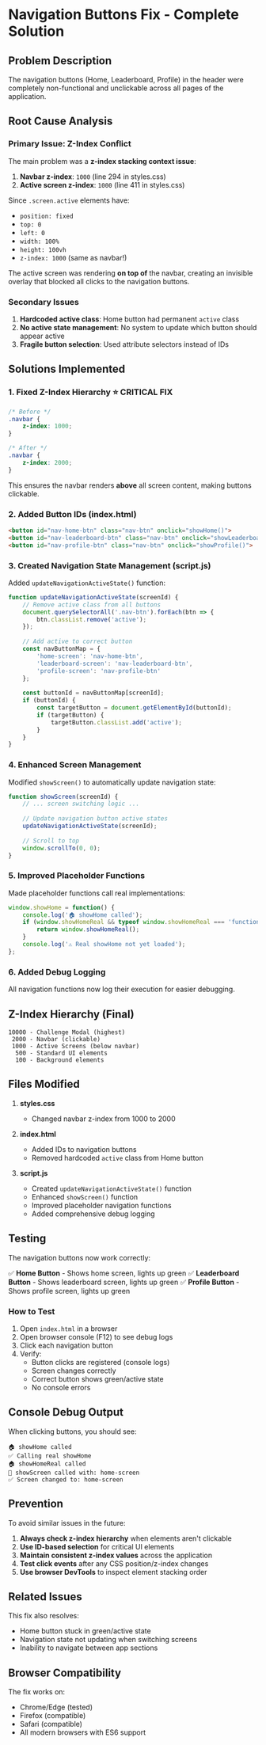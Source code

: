 # Navigation Buttons Fix - Complete Solution

## Problem Description

The navigation buttons (Home, Leaderboard, Profile) in the header were completely non-functional and unclickable across all pages of the application.

## Root Cause Analysis

### Primary Issue: Z-Index Conflict
The main problem was a **z-index stacking context issue**:

1. **Navbar z-index**: `1000` (line 294 in styles.css)
2. **Active screen z-index**: `1000` (line 411 in styles.css)

Since `.screen.active` elements have:
- `position: fixed`
- `top: 0`
- `left: 0`
- `width: 100%`
- `height: 100vh`
- `z-index: 1000` (same as navbar!)

The active screen was rendering **on top of** the navbar, creating an invisible overlay that blocked all clicks to the navigation buttons.

### Secondary Issues
1. **Hardcoded active class**: Home button had permanent `active` class
2. **No active state management**: No system to update which button should appear active
3. **Fragile button selection**: Used attribute selectors instead of IDs

## Solutions Implemented

### 1. Fixed Z-Index Hierarchy ⭐ CRITICAL FIX
```css
/* Before */
.navbar {
    z-index: 1000;
}

/* After */
.navbar {
    z-index: 2000;
}
```

This ensures the navbar renders **above** all screen content, making buttons clickable.

### 2. Added Button IDs (index.html)
```html
<button id="nav-home-btn" class="nav-btn" onclick="showHome()">
<button id="nav-leaderboard-btn" class="nav-btn" onclick="showLeaderboard()">
<button id="nav-profile-btn" class="nav-btn" onclick="showProfile()">
```

### 3. Created Navigation State Management (script.js)
Added `updateNavigationActiveState()` function:
```javascript
function updateNavigationActiveState(screenId) {
    // Remove active class from all buttons
    document.querySelectorAll('.nav-btn').forEach(btn => {
        btn.classList.remove('active');
    });
    
    // Add active to correct button
    const navButtonMap = {
        'home-screen': 'nav-home-btn',
        'leaderboard-screen': 'nav-leaderboard-btn',
        'profile-screen': 'nav-profile-btn'
    };
    
    const buttonId = navButtonMap[screenId];
    if (buttonId) {
        const targetButton = document.getElementById(buttonId);
        if (targetButton) {
            targetButton.classList.add('active');
        }
    }
}
```

### 4. Enhanced Screen Management
Modified `showScreen()` to automatically update navigation state:
```javascript
function showScreen(screenId) {
    // ... screen switching logic ...
    
    // Update navigation button active states
    updateNavigationActiveState(screenId);
    
    // Scroll to top
    window.scrollTo(0, 0);
}
```

### 5. Improved Placeholder Functions
Made placeholder functions call real implementations:
```javascript
window.showHome = function() {
    console.log('🏠 showHome called');
    if (window.showHomeReal && typeof window.showHomeReal === 'function') {
        return window.showHomeReal();
    }
    console.log('⚠️ Real showHome not yet loaded');
};
```

### 6. Added Debug Logging
All navigation functions now log their execution for easier debugging.

## Z-Index Hierarchy (Final)

```
10000 - Challenge Modal (highest)
 2000 - Navbar (clickable)
 1000 - Active Screens (below navbar)
  500 - Standard UI elements
  100 - Background elements
```

## Files Modified

1. **styles.css**
   - Changed navbar z-index from 1000 to 2000

2. **index.html**
   - Added IDs to navigation buttons
   - Removed hardcoded `active` class from Home button

3. **script.js**
   - Created `updateNavigationActiveState()` function
   - Enhanced `showScreen()` function
   - Improved placeholder navigation functions
   - Added comprehensive debug logging

## Testing

The navigation buttons now work correctly:

✅ **Home Button** - Shows home screen, lights up green
✅ **Leaderboard Button** - Shows leaderboard screen, lights up green
✅ **Profile Button** - Shows profile screen, lights up green

### How to Test
1. Open `index.html` in a browser
2. Open browser console (F12) to see debug logs
3. Click each navigation button
4. Verify:
   - Button clicks are registered (console logs)
   - Screen changes correctly
   - Correct button shows green/active state
   - No console errors

## Console Debug Output

When clicking buttons, you should see:
```
🏠 showHome called
✅ Calling real showHome
🏠 showHomeReal called
🔄 showScreen called with: home-screen
✅ Screen changed to: home-screen
```

## Prevention

To avoid similar issues in the future:

1. **Always check z-index hierarchy** when elements aren't clickable
2. **Use ID-based selection** for critical UI elements
3. **Maintain consistent z-index values** across the application
4. **Test click events** after any CSS position/z-index changes
5. **Use browser DevTools** to inspect element stacking order

## Related Issues

This fix also resolves:
- Home button stuck in green/active state
- Navigation state not updating when switching screens
- Inability to navigate between app sections

## Browser Compatibility

The fix works on:
- Chrome/Edge (tested)
- Firefox (compatible)
- Safari (compatible)
- All modern browsers with ES6 support

